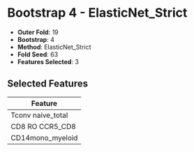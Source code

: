 # Bootstrap 4 - ElasticNet_Strict

- **Outer Fold**: 19
- **Bootstrap**: 4
- **Method**: ElasticNet_Strict
- **Fold Seed**: 63
- **Features Selected**: 3

## Selected Features

| Feature |
|---------|
| Tconv naive_total |
| CD8 RO CCR5_CD8 |
| CD14mono_myeloid |
